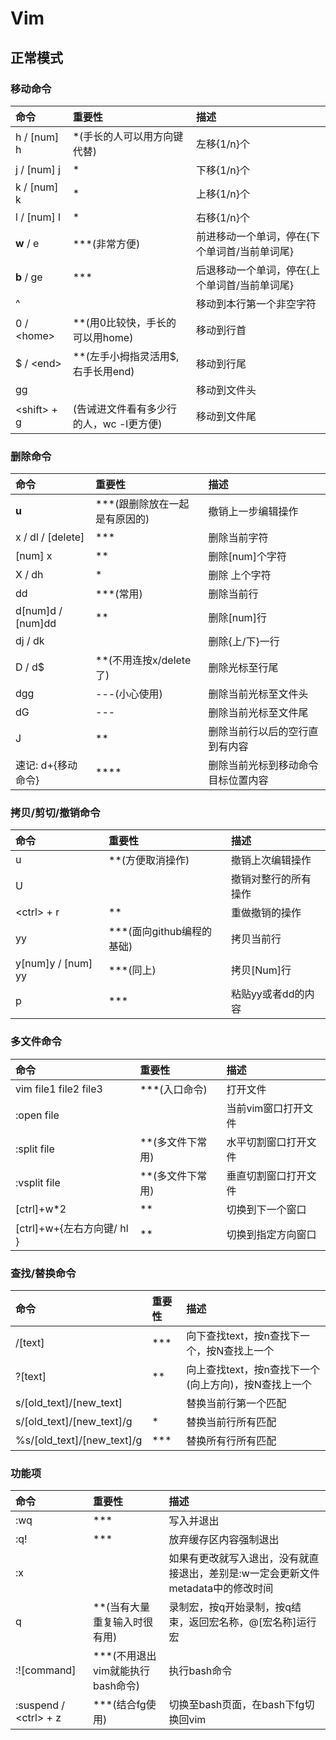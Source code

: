 # Vim

## 正常模式

### 移动命令

| 命令 | 重要性 | 描述 |
| :--- | :--- | :--- |
| h / \[num\] h | \*\(手长的人可以用方向键代替\) | 左移{1/n}个 |
| j / \[num\] j | \* | 下移{1/n}个 |
| k / \[num\] k | \* | 上移{1/n}个 |
| l / \[num\] l | \* | 右移{1/n}个 |
| **w** / e | \*\*\*\(非常方便\) | 前进移动一个单词，停在{下个单词首/当前单词尾} |
| **b** / ge | \*\*\* | 后退移动一个单词，停在{上个单词首/当前单词尾} |
| ^ |  | 移动到本行第一个非空字符 |
| 0 / &lt;home&gt; | \*\*\(用0比较快，手长的可以用home\) | 移动到行首 |
| $ / &lt;end&gt; | \*\*\(左手小拇指灵活用$, 右手长用end\) | 移动到行尾 |
| gg |  | 移动到文件头 |
| &lt;shift&gt; + g | \(告诫进文件看有多少行的人，wc -l更方便\) | 移动到文件尾 |

### 删除命令

| 命令 | 重要性 | 描述 |
| :--- | :--- | :--- |
| **u** | \*\*\*\(跟删除放在一起是有原因的\) | 撤销上一步编辑操作 |
| x / dl / \[delete\] | \*\*\* | 删除当前字符 |
| \[num\] x | \*\* | 删除\[num\]个字符 |
| X / dh | \* | 删除 上个字符 |
| dd | \*\*\*\(常用\) | 删除当前行 |
| d\[num\]d / \[num\]dd | \*\* | 删除\[num\]行 |
| dj / dk |  | 删除{上/下}一行 |
| D / d$ | \*\*\(不用连按x/delete了\) | 删除光标至行尾 |
| dgg | ---\(小心使用\) | 删除当前光标至文件头 |
| dG | --- | 删除当前光标至文件尾 |
| J | \*\* | 删除当前行以后的空行直到有内容 |
| 速记: d+{移动命令} | \*\*\*\* | 删除当前光标到移动命令目标位置内容 |

### 拷贝/剪切/撤销命令

| 命令 | 重要性 | 描述 |
| :--- | :--- | :--- |
| u | \*\*\(方便取消操作\) | 撤销上次编辑操作 |
| U |  | 撤销对整行的所有操作 |
| &lt;ctrl&gt; + r | \*\* | 重做撤销的操作 |
| yy | \*\*\*\(面向github编程的基础\) | 拷贝当前行 |
| y\[num\]y / \[num\] yy | \*\*\*\(同上\) | 拷贝\[Num\]行 |
| p | \*\*\* | 粘贴yy或者dd的内容 |

### 多文件命令

| 命令 | 重要性 | 描述 |
| :--- | :--- | :--- |
| vim file1 file2 file3 | \*\*\*\(入口命令\) | 打开文件 |
| :open file |  | 当前vim窗口打开文件 |
| :split file | \*\*\(多文件下常用\) | 水平切割窗口打开文件 |
| :vsplit file | \*\*\(多文件下常用\) | 垂直切割窗口打开文件 |
| \[ctrl\]+w\*2 | \*\* | 切换到下一个窗口 |
| \[ctrl\]+w+{左右方向键/ hl } | \*\* | 切换到指定方向窗口 |

### 查找/替换命令

| 命令 | 重要性 | 描述 |
| :--- | :--- | :--- |
| /\[text\] | \*\*\* | 向下查找text，按n查找下一个，按N查找上一个 |
| ?\[text\] | \*\* | 向上查找text，按n查找下一个\(向上方向\)，按N查找上一个 |
| s/\[old\_text\]/\[new\_text\] |  | 替换当前行第一个匹配 |
| s/\[old\_text\]/\[new\_text\]/g | \* | 替换当前行所有匹配 |
| %s/\[old\_text\]/\[new\_text\]/g | \*\*\* | 替换所有行所有匹配 |

### 功能项

| 命令 | 重要性 | 描述 |
| :--- | :--- | :--- |
| :wq | \*\*\* | 写入并退出 |
| :q! | \*\*\* | 放弃缓存区内容强制退出 |
| :x |  | 如果有更改就写入退出，没有就直接退出，差别是:w一定会更新文件metadata中的修改时间 |
| q | \*\*\(当有大量重复输入时很有用\) | 录制宏，按q开始录制，按q结束，返回宏名称，@\[宏名称\]运行宏 |
| :!\[command\] | \*\*\*\(不用退出vim就能执行bash命令\) | 执行bash命令 |
| :suspend / &lt;ctrl&gt; + z | \*\*\*\(结合fg使用\) | 切换至bash页面，在bash下fg切换回vim |



